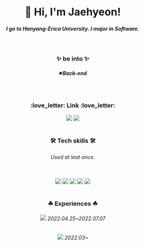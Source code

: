 <div align=center>

 # :raising_hand: Hi, I'm Jaehyeon!
 <h5>I go to Hanyang-Erica University.  
  I major in Software.</h5> 
<br>
<h3>✨ be into ✨</h3> 
<h5>◾ Back-end</h5>
<br> 
 <h3>:love_letter: Link :love_letter: </h3>
 
<a href="mailto:jjangjjh21@gmail.com">
 <img src="https://img.shields.io/badge/jjangjjh21@gmail.com-d14836?style=flat-square&logo=Gmail&logoColor=white&link=jjangjjh21@gmail.com"/></a>

 <a href="https://www.notion.so/">
 <img src="https://img.shields.io/badge/Notion-000000?style=flat-square&logo=Notion&logoColor=white"/></a>

<br> 
<br>   
 <h3>🛠 Tech skills 🛠 </h3>
 <h6>Used at leat once.</h6><br>
<img src="https://img.shields.io/badge/Python-3766AB?style=flat-square&logo=Python&logoColor=white"/>
<img src="https://img.shields.io/badge/HTML5-E34F26?style=flat-square&logo=HTML5&logoColor=white"/>
<img src="https://img.shields.io/badge/CSS3-1572B6?style=flat-square&logo=CSS3&logoColor=white"/>
 <img src="https://img.shields.io/badge/C-A8B9CC?style=flat-square&logo=C&logoColor=white"/>
 <img src="https://img.shields.io/badge/Java-007396?style=flat-square&logo=Java&logoColor=white"/>
<br> 
<br> 
 <h3>☘ Experiences ☘</h3>
                                                                                        
<h6><img src= "https://img.shields.io/badge/Facebook University-2th-important"/> 2022.04.25~2022.07.07</h6>
<h6><img src= "https://img.shields.io/badge/LikeLion-10th-important"/> 2022.03~</h6>
<!--<h6><img src= "https://img.shields.io/badge/UMC-2th-00C386"/> 2022.03~</h6> -->
                                                                                                  
<br>


 
</div>
